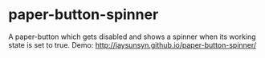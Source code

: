 # paper-button-spinner
A paper-button which gets disabled and shows a spinner when its working state is set to true.
Demo: http://jaysunsyn.github.io/paper-button-spinner/
